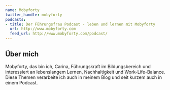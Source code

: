 ```yaml
---
name: Mobyforty
twitter_handle: mobyforty
podcasts:
- title: Der Führungsfrau Podcast - leben und lernen mit Mobyforty
  url: http://www.mobyforty.com
  feed_url: http://www.mobyforty.com/podcast/
---
```


## Über mich

Mobyforty, das bin ich, Carina, Führungskraft im Bildungsbereich und interessiert an lebenslangem
Lernen, Nachhaltigkeit und Work-Life-Balance. Diese Themen verarbeite ich auch in meinem Blog und
seit kurzem auch in einem Podcast.
